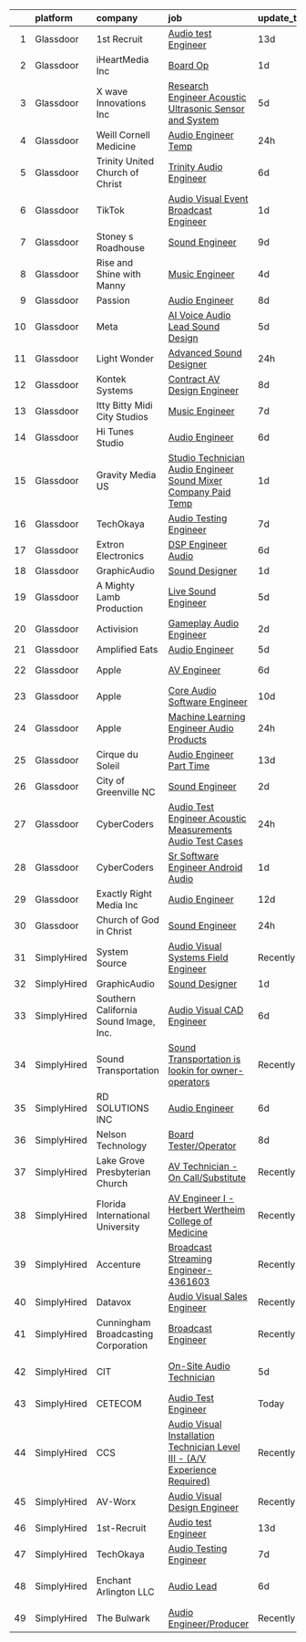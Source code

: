 

|    | platform    | company                               | job                                                                                                                                                                                                                                                                                                                                                                                                                                                                                                                                                                                                                                                                                                                                                                                                                                                                                                                                                                                                                                                                                                                                                                                                                                                                                                                                                                                                                                  | update_time   | location                   |
|---:|:------------|:--------------------------------------|:-------------------------------------------------------------------------------------------------------------------------------------------------------------------------------------------------------------------------------------------------------------------------------------------------------------------------------------------------------------------------------------------------------------------------------------------------------------------------------------------------------------------------------------------------------------------------------------------------------------------------------------------------------------------------------------------------------------------------------------------------------------------------------------------------------------------------------------------------------------------------------------------------------------------------------------------------------------------------------------------------------------------------------------------------------------------------------------------------------------------------------------------------------------------------------------------------------------------------------------------------------------------------------------------------------------------------------------------------------------------------------------------------------------------------------------|:--------------|:---------------------------|
|  1 | Glassdoor   | 1st Recruit                           | [Audio test Engineer](https://www.glassdoor.com/partner/jobListing.htm?pos=122&ao=1136043&s=58&guid=000001824394d9e7beb876c5b2d4bf3c&src=GD_JOB_AD&t=SR&vt=w&ea=1&cs=1_19f77cce&cb=1658991205174&jobListingId=1008005421277&jrtk=3-0-1g91p9mg8kbn3801-1g91p9mgnii18800-463444205765cbe2-)                                                                                                                                                                                                                                                                                                                                                                                                                                                                                                                                                                                                                                                                                                                                                                                                                                                                                                                                                                                                                                                                                                                                            | 13d           | Sunnyvale, CA              |
|  2 | Glassdoor   | iHeartMedia  Inc                      | [Board Op](https://www.glassdoor.com/partner/jobListing.htm?pos=130&ao=1136043&s=58&guid=000001824394d9e7beb876c5b2d4bf3c&src=GD_JOB_AD&t=SR&vt=w&cs=1_d00825a8&cb=1658991205175&jobListingId=1008030391014&jrtk=3-0-1g91p9mg8kbn3801-1g91p9mgnii18800-0561efce83d63098-)                                                                                                                                                                                                                                                                                                                                                                                                                                                                                                                                                                                                                                                                                                                                                                                                                                                                                                                                                                                                                                                                                                                                                            | 1d            | Houston, TX                |
|  3 | Glassdoor   | X wave Innovations  Inc               | [Research Engineer   Acoustic  Ultrasonic Sensor and System](https://www.glassdoor.com/partner/jobListing.htm?pos=101&ao=1110586&s=58&guid=000001824394d9e7beb876c5b2d4bf3c&src=GD_JOB_AD&t=SR&vt=w&ea=1&cs=1_f952443e&cb=1658991205170&jobListingId=1008023007042&cpc=D910AC0D9B8C6152&jrtk=3-0-1g91p9mg8kbn3801-1g91p9mgnii18800-b068819ec5f1cad6--6NYlbfkN0BHIfC1zsKGIu0R3teaIu8liT7fbRNLaQeDQfcPJweUK9FtGyWMTNeDd1zEHevLDgmM9c9hqUONlpUtFbzT3ZiffslUtdCCpni17USCT42k68T0TmuBcqqW_ER1NZ_FGkun9mKgyGM3HFgbFvRNtkEy-PMpUdrKQ3ogIZinEeQF0987CSResEQ2Dnmf8J09L8Yp_boLPAVFfhGk1olfzcz-aPLInXEMNdX7UiyKgD9V0zgC2_li2LKbw9lhcRFNncXkfL0qaCTgclsCO9IA1Tbxl_F0I2OjFzy_B2-cFfsPTbSHcZJKurwp2_KfE_1X3MeiPmLC7tDbNhREb7OmOG1EX9LzqFqiuTlWBkgu9f3shXEKqRSnxz2XizS_nlkK6INZYjyoZk49PghJCupPa6nsazvZj8Uh8-IuKvmV2obgJXFiS5rkpuXppRDpoMKoKL-wag7fh6IwFwyUDvegO1eD6lJcFiDVhRaTASvMwKCmtrKl372T9pC4YRKhr5voqhMJTiDvW2iV_q11WDiiA0_mhyn_PkrbQJ6H3nSmwrgh1NZ8GUiE4dUs)                                                                                                                                                                                                                                                                                                                                                                                                                                                                                | 5d            | Gaithersburg, MD           |
|  4 | Glassdoor   | Weill Cornell Medicine                | [Audio Engineer Temp](https://www.glassdoor.com/partner/jobListing.htm?pos=124&ao=1136043&s=58&guid=000001824394d9e7beb876c5b2d4bf3c&src=GD_JOB_AD&t=SR&vt=w&cs=1_d732a7d1&cb=1658991205174&jobListingId=1008034108318&jrtk=3-0-1g91p9mg8kbn3801-1g91p9mgnii18800-c1ea503fc97252ad-)                                                                                                                                                                                                                                                                                                                                                                                                                                                                                                                                                                                                                                                                                                                                                                                                                                                                                                                                                                                                                                                                                                                                                 | 24h           | New York, NY               |
|  5 | Glassdoor   | Trinity United Church of Christ       | [Trinity Audio Engineer](https://www.glassdoor.com/partner/jobListing.htm?pos=126&ao=1136043&s=58&guid=000001824394d9e7beb876c5b2d4bf3c&src=GD_JOB_AD&t=SR&vt=w&ea=1&cs=1_086676ba&cb=1658991205174&jobListingId=1008021524922&jrtk=3-0-1g91p9mg8kbn3801-1g91p9mgnii18800-1ce3090505ff387e-)                                                                                                                                                                                                                                                                                                                                                                                                                                                                                                                                                                                                                                                                                                                                                                                                                                                                                                                                                                                                                                                                                                                                         | 6d            | Chicago, IL                |
|  6 | Glassdoor   | TikTok                                | [Audio Visual Event Broadcast Engineer](https://www.glassdoor.com/partner/jobListing.htm?pos=128&ao=1136043&s=58&guid=000001824394d9e7beb876c5b2d4bf3c&src=GD_JOB_AD&t=SR&vt=w&cs=1_63d742dd&cb=1658991205175&jobListingId=1008032006428&jrtk=3-0-1g91p9mg8kbn3801-1g91p9mgnii18800-3b13a206955d49d6-)                                                                                                                                                                                                                                                                                                                                                                                                                                                                                                                                                                                                                                                                                                                                                                                                                                                                                                                                                                                                                                                                                                                               | 1d            | Los Angeles, CA            |
|  7 | Glassdoor   | Stoney s Roadhouse                    | [Sound Engineer](https://www.glassdoor.com/partner/jobListing.htm?pos=115&ao=1136043&s=58&guid=000001824394d9e7beb876c5b2d4bf3c&src=GD_JOB_AD&t=SR&vt=w&ea=1&cs=1_b611c734&cb=1658991205172&jobListingId=1008013572067&jrtk=3-0-1g91p9mg8kbn3801-1g91p9mgnii18800-9da6348aded33499-)                                                                                                                                                                                                                                                                                                                                                                                                                                                                                                                                                                                                                                                                                                                                                                                                                                                                                                                                                                                                                                                                                                                                                 | 9d            | Emmett, ID                 |
|  8 | Glassdoor   | Rise and Shine with Manny             | [Music Engineer](https://www.glassdoor.com/partner/jobListing.htm?pos=103&ao=1110586&s=58&guid=000001824394d9e7beb876c5b2d4bf3c&src=GD_JOB_AD&t=SR&vt=w&ea=1&cs=1_39932d45&cb=1658991205170&jobListingId=1008024935557&cpc=020BE1DDE5A95971&jrtk=3-0-1g91p9mg8kbn3801-1g91p9mgnii18800-7969abbaad5e119b--6NYlbfkN0DwDTMwIWFvcqyhDOox7GpvKG7FakCybxOqgTfDNvNVVkhd9bTlCJJG1E5Ki6DCdwhLwwcZl8mEaEVhZB8IUTE7ft3ao0eFkxgS-yyYpd-xfzcW2OjlKoLbwjKx3I4ChDVC0mrbdnDi23Zfhfdy34WdSaoJPmMvGWhiEn9r7JjVPkQv5WjuCKTh78W5KBrwGizmPaggR3aeJgAPpWXgWnusmHkMZ-FEh9Fsvs-fu27e6qyeeyXJnDvh1L1WDhTDKB-l914Tk5U8vMJzNV-kF77sV_63Q28NsLRDPdSpK8dKcN9T-q33qsIcDsPQPmOjhswkyjg7dI-xKgCkun8-8sWoJR9jIGkt68DUzHP0Xpujmdd-uXWMO82m8altubGflKNoJu9rQmkcH9hXbDPc6iD62t90XpzBbxXrgUhHJ7Si9vmxCaVkdSaaC4cQuZ2kshlRxnijn9FJM60fcBy-J4u5KJLZgVg43haRnu92SGGInbHC9kmuzpJ5o1MvHx8yt6dOvfyBQbxxPA%3D%3D)                                                                                                                                                                                                                                                                                                                                                                                                                                                                                                                                                                | 4d            | McAllen, TX                |
|  9 | Glassdoor   | Passion                               | [Audio Engineer](https://www.glassdoor.com/partner/jobListing.htm?pos=125&ao=1136043&s=58&guid=000001824394d9e7beb876c5b2d4bf3c&src=GD_JOB_AD&t=SR&vt=w&ea=1&cs=1_3b9f7b91&cb=1658991205174&jobListingId=1008015733975&jrtk=3-0-1g91p9mg8kbn3801-1g91p9mgnii18800-58ed1f78d4b135a7-)                                                                                                                                                                                                                                                                                                                                                                                                                                                                                                                                                                                                                                                                                                                                                                                                                                                                                                                                                                                                                                                                                                                                                 | 8d            | Atlanta, GA                |
| 10 | Glassdoor   | Meta                                  | [AI Voice   Audio Lead  Sound Design](https://www.glassdoor.com/partner/jobListing.htm?pos=106&ao=1110586&s=58&guid=000001824394d9e7beb876c5b2d4bf3c&src=GD_JOB_AD&t=SR&vt=w&cs=1_02b844cd&cb=1658991205170&jobListingId=1008023222000&cpc=84DBBAA61F05C438&jrtk=3-0-1g91p9mg8kbn3801-1g91p9mgnii18800-444fe9a2068c5797--6NYlbfkN0DYl4UJW4r1Vl7FEn6T9F-rD9lpC-0oMJVSiWjK_MGUd5ZxEn957iThda3zHpNlLYNwoNzCQdsopm8UXMSbELqs7hQaiUnItiTZzEEkE-PHNUfowHDZg6-MYjFC7Tp72VWJ8YeywO2Kg9Cbsh15ja9ebBywiF9xOUIs177SuIjrVQbepqhoRUqtozpJ5pEFATnBPy_srTzVuWa1mKaKOpAqzi9ZHY5NVEJMoDza3CleS7f9WjL5uNMVBsLqJ2mKkdX-aPDMhAzydl318YUOWDQaHwqbXE8OnCEo6JJevo0yMeSBwjkxYQ2h5n1s_1lAuCmmYygBpauwrBEM4zDo6YibcSWmEOXRGseP4HUWHndWmemUkeiAQgJgkNbHoiBMp5Nxb0Z1JZrgkpIZpuqcal6CRtp37fF4MMiY6YyQIU0tV6_Vis3frF3WQIvcyJruASCTDFVPJxvV-DnPR_fChj56ZPtXBzqpesPYJmCnaeu32C4sYFcW-dUL1z1FlhrKx6iHbcsAEF7z33WQKUW25CrtVnz2n0QIMhP94ePvMYa2923LCIXM3BIPER4LwNVo7UfB3fLU1hJPneYzxE_LFjhpGy9kNRqTgj54G-gRAyL8FR_GYjCQT8luiY3M8PMaJlofIfaVBPEi81kuUQSTxilRbc77Cc4duAhCyPHDV2bCjih7jwiOo1m9RKP_N6ML6Ec6f_e5Pouk-QKUvduNJIzaAs28vykXwAinlC6WZkBv9GD-3Ht9_05jwqLgCF1ifKVx6I5t90hzTVrTjRHtZHPAeqzYpL5pPr70OXgi4sJQloKUhIlXEymQN-Fxl0ffFOO5nxUltvodaFow1ovw9MWuQjptlWFjEBuwUD1uW32qohyrHfXaPqO0j3lKuMDM5UR4e5DInBtnhd0YymU4lV-li6qdLHr1YSPZj1pe7mwUjijQIFRe_0_4Tzo8c9Kr192FcKPt6hP4zoEeStkpu6eF27XyA7N7-qFVJNsy_5eN74giCo6tipHyKinmd0Q4dR4%3D)                              | 5d            | Menlo Park, CA             |
| 11 | Glassdoor   | Light   Wonder                        | [Advanced Sound Designer](https://www.glassdoor.com/partner/jobListing.htm?pos=123&ao=1136043&s=58&guid=000001824394d9e7beb876c5b2d4bf3c&src=GD_JOB_AD&t=SR&vt=w&ea=1&cs=1_e3c24711&cb=1658991205172&jobListingId=1008033515982&jrtk=3-0-1g91p9mg8kbn3801-1g91p9mgnii18800-f4541201029f9ba4-)                                                                                                                                                                                                                                                                                                                                                                                                                                                                                                                                                                                                                                                                                                                                                                                                                                                                                                                                                                                                                                                                                                                                        | 24h           | Las Vegas, NV              |
| 12 | Glassdoor   | Kontek Systems                        | [Contract AV Design Engineer](https://www.glassdoor.com/partner/jobListing.htm?pos=105&ao=1110586&s=58&guid=000001824394d9e7beb876c5b2d4bf3c&src=GD_JOB_AD&t=SR&vt=w&ea=1&cs=1_3f68f49f&cb=1658991205171&jobListingId=1008014886987&cpc=0FE1F5EA2BC84A01&jrtk=3-0-1g91p9mg8kbn3801-1g91p9mgnii18800-a546212c94420692--6NYlbfkN0CfuwjoGl7GPnww22KG_qH1VxV-pg5CMIAqmERtwLeL8ycF7ceNQdASQTPxp4jgWWs-M0t45tF99RZCP-Y69a4reENeISWqKk45DEqGx3JramItH2_VZp6X8Qyg9Tmz2oq7QvAbYeaYMFsouQnIxVpKHd7RjwBwsnf0ucVB8jFLm9A5fsBFqXubL2-APHTB7dMbyYjcLcNhE9kBzY3_an14zr7DK_zgI0W3SHQiHGFJTUQ8xxxqprVWQ-aVo5GCHmvcQ6px71fWD0lpmBg_C7YiO7_RjHleHLCOLKZPrUX1o07KIkmJR2K2cBAzKBEBPoidoU9AAJ1OjPMYdEd1NxJxnjD29UjV8HLJGQFqC6KJ9i8rPe3GkhaAPeQ-aGZiOmf2eKJ9ZpT_-H4MoDAMrfSHHbN_sNqApFM1ZRi7iyYyqxRGY_4acGL-0wEhC8KMnay4aIQuWloHBIrtN3MCt2LgFWq9thgdspfMIQj3Y8DlaTsi77wRrtKrV07pQcHMbLTJV9kNq1I_lg%3D%3D)                                                                                                                                                                                                                                                                                                                                                                                                                                                                                                                                                   | 8d            | Remote                     |
| 13 | Glassdoor   | Itty Bitty Midi City Studios          | [Music Engineer](https://www.glassdoor.com/partner/jobListing.htm?pos=129&ao=1136043&s=58&guid=000001824394d9e7beb876c5b2d4bf3c&src=GD_JOB_AD&t=SR&vt=w&ea=1&cs=1_35f4751d&cb=1658991205175&jobListingId=1008018272184&jrtk=3-0-1g91p9mg8kbn3801-1g91p9mgnii18800-1e408e6168bff345-)                                                                                                                                                                                                                                                                                                                                                                                                                                                                                                                                                                                                                                                                                                                                                                                                                                                                                                                                                                                                                                                                                                                                                 | 7d            | Riverton, NJ               |
| 14 | Glassdoor   | Hi Tunes Studio                       | [Audio Engineer](https://www.glassdoor.com/partner/jobListing.htm?pos=120&ao=1136043&s=58&guid=000001824394d9e7beb876c5b2d4bf3c&src=GD_JOB_AD&t=SR&vt=w&ea=1&cs=1_8038f459&cb=1658991205172&jobListingId=1008020037420&jrtk=3-0-1g91p9mg8kbn3801-1g91p9mgnii18800-bbfac0bdaaf11a9f-)                                                                                                                                                                                                                                                                                                                                                                                                                                                                                                                                                                                                                                                                                                                                                                                                                                                                                                                                                                                                                                                                                                                                                 | 6d            | Boca Raton, FL             |
| 15 | Glassdoor   | Gravity Media US                      | [Studio Technician  Audio Engineer Sound Mixer  Company Paid Temp ](https://www.glassdoor.com/partner/jobListing.htm?pos=104&ao=1110586&s=58&guid=000001824394d9e7beb876c5b2d4bf3c&src=GD_JOB_AD&t=SR&vt=w&ea=1&cs=1_21c7eb07&cb=1658991205170&jobListingId=1008031232359&cpc=F4EED0218A761C36&jrtk=3-0-1g91p9mg8kbn3801-1g91p9mgnii18800-236f0c150f969786--6NYlbfkN0ChIOEtAdkq0gsU7ovK3FX6Mb5c6rAqSUbIp53sxcdWAzu0O92Lr0SfAdapNscoBMG2a9-EwCnBCWpMAVMdCtthjPLKmC4Tzpqp02FJnb1vx75fEUEpRTif_bKI59cNQY4hgI9ToCJy8AkvWZD8jPjSplC9sFuMDzXXz6jNDsvcnxN-6TU63TvlCHIwRBaZNzEMwtQKS9n15DF5xHy38nGwi02HGen3bWtq1G_Z8bI55WIOf6ye6Wdl5Rdv6kGz_i4pqxiuDXkEkjzXiTquyhvLL_ERLV3137MbzoyA5B-0oCqcTm2C6qu_5N7r_56Uls09QEoyDbSBbkslYFWMO3eMna7SPHi1N0vOlvmhBS-azD_HWUn7cQDdXo1RAZ0bz-ciyMEoowulb5ydS0v-IaqolgUmabItdFuex_kxGnFAzqXsUjRzSDsOlnAa45K-HlcrkHtpozS0ZRfTnYqBfb7J_fswbxH-aslBjA8V6WkPAJeUuyuf7Hgudj_Tv9Pnn0E%3D)                                                                                                                                                                                                                                                                                                                                                                                                                                                                                                                           | 1d            | New York, NY               |
| 16 | Glassdoor   | TechOkaya                             | [Audio Testing Engineer](https://www.glassdoor.com/partner/jobListing.htm?pos=113&ao=1136043&s=58&guid=000001824394d9e7beb876c5b2d4bf3c&src=GD_JOB_AD&t=SR&vt=w&ea=1&cs=1_c2a7ac54&cb=1658991205171&jobListingId=1008017437459&jrtk=3-0-1g91p9mg8kbn3801-1g91p9mgnii18800-eac9dad86f17a484-)                                                                                                                                                                                                                                                                                                                                                                                                                                                                                                                                                                                                                                                                                                                                                                                                                                                                                                                                                                                                                                                                                                                                         | 7d            | Sunnyvale, CA              |
| 17 | Glassdoor   | Extron Electronics                    | [DSP Engineer Audio](https://www.glassdoor.com/partner/jobListing.htm?pos=102&ao=1110586&s=58&guid=000001824394d9e7beb876c5b2d4bf3c&src=GD_JOB_AD&t=SR&vt=w&ea=1&cs=1_0e2180f9&cb=1658991205170&jobListingId=1008021175940&cpc=F9A77EB4FA44235E&jrtk=3-0-1g91p9mg8kbn3801-1g91p9mgnii18800-337ab0c0dae252cd--6NYlbfkN0AUt3IldPz8DMSeZn7LXGlOreNDrQisOFkBzwbGjNUStM2DKElQXzNAiHdJWU3HXHAGsNZOvNfraC9qQsIarMFiMDH12aXQzHSaQ8_5MrXS1TPMhWNELKyjK-d7YAEampf4xjYoDKk0hhjhOQ0YW-Jf4sv-tioJwEEetM4KBdPnwSrm41RiwRCxwx4Q1z6bOXNVwnoe6v3-Ca8DnL5oORAcbye4ftHz9OfPg3OTXicOQ-4d635vlVQzgBYLmKwrzXEClXzrbGz7zzZj6A7j_l8B5wOBuABeNZbAmwfz-qHpUgL_dzUu8UIayZNC5M3m_MAOz3_ckYk-gmKpcLlFgMKrddg0izvJAxZ21B3N5x3U66GqnY52PcLc9u81zJ9R7CBtfBit4uvmPn_weAVQBVyb8v_msONrojAyz_00W7fHPI4CgRZ8gdRkAVvwSU1US9Irv3BfUImHTwh_YPGqH2sw7vh7PS5uxkk6RtV_AfQoZkW6zGThpUJiLlzTvd_HFniFdaGAnrJNyg%3D%3D)                                                                                                                                                                                                                                                                                                                                                                                                                                                                                                                                                            | 6d            | Raleigh, NC                |
| 18 | Glassdoor   | GraphicAudio                          | [Sound Designer](https://www.glassdoor.com/partner/jobListing.htm?pos=117&ao=1136043&s=58&guid=000001824394d9e7beb876c5b2d4bf3c&src=GD_JOB_AD&t=SR&vt=w&ea=1&cs=1_b5191317&cb=1658991205172&jobListingId=1008030924967&jrtk=3-0-1g91p9mg8kbn3801-1g91p9mgnii18800-11eab6568f6cedab-)                                                                                                                                                                                                                                                                                                                                                                                                                                                                                                                                                                                                                                                                                                                                                                                                                                                                                                                                                                                                                                                                                                                                                 | 1d            | Remote                     |
| 19 | Glassdoor   | A Mighty Lamb Production              | [Live Sound Engineer](https://www.glassdoor.com/partner/jobListing.htm?pos=112&ao=1136043&s=58&guid=000001824394d9e7beb876c5b2d4bf3c&src=GD_JOB_AD&t=SR&vt=w&ea=1&cs=1_3b23e016&cb=1658991205171&jobListingId=1008023275109&jrtk=3-0-1g91p9mg8kbn3801-1g91p9mgnii18800-c0b291403f18d7e9-)                                                                                                                                                                                                                                                                                                                                                                                                                                                                                                                                                                                                                                                                                                                                                                                                                                                                                                                                                                                                                                                                                                                                            | 5d            | Nashville, TN              |
| 20 | Glassdoor   | Activision                            | [Gameplay Audio Engineer](https://www.glassdoor.com/partner/jobListing.htm?pos=118&ao=1136043&s=58&guid=000001824394d9e7beb876c5b2d4bf3c&src=GD_JOB_AD&t=SR&vt=w&cs=1_1af35b5d&cb=1658991205172&jobListingId=1008028741708&jrtk=3-0-1g91p9mg8kbn3801-1g91p9mgnii18800-4933dff44d5a629c-)                                                                                                                                                                                                                                                                                                                                                                                                                                                                                                                                                                                                                                                                                                                                                                                                                                                                                                                                                                                                                                                                                                                                             | 2d            | Woodland Hills, CA         |
| 21 | Glassdoor   | Amplified Eats                        | [Audio Engineer](https://www.glassdoor.com/partner/jobListing.htm?pos=119&ao=1136043&s=58&guid=000001824394d9e7beb876c5b2d4bf3c&src=GD_JOB_AD&t=SR&vt=w&ea=1&cs=1_4771c3e6&cb=1658991205172&jobListingId=1008024066343&jrtk=3-0-1g91p9mg8kbn3801-1g91p9mgnii18800-2c31e7139597bb52-)                                                                                                                                                                                                                                                                                                                                                                                                                                                                                                                                                                                                                                                                                                                                                                                                                                                                                                                                                                                                                                                                                                                                                 | 5d            | Dallas, TX                 |
| 22 | Glassdoor   | Apple                                 | [AV Engineer](https://www.glassdoor.com/partner/jobListing.htm?pos=108&ao=1110586&s=58&guid=000001824394d9e7beb876c5b2d4bf3c&src=GD_JOB_AD&t=SR&vt=w&cs=1_cb6f52e8&cb=1658991205171&jobListingId=1008019302500&cpc=AC285F3A3ECA6BB0&jrtk=3-0-1g91p9mg8kbn3801-1g91p9mgnii18800-3536138c47a3af45--6NYlbfkN0BvKrLyj5gPmtZO9T8euul8TCxuuKNOtzRJOomxnwSEodTz2Bc-sPZlFpP0h5lDivqxI-fK3-TlM2d2NxbYzXrISUOO51adM8tR7S16T4-o6xp5C69GDmo1jQK3XTAHIECzea6A9N-63PN2l8ezoGldBBcClgVny3GMqf-J4g_eFXqV0EXwr6JBk_rtQpsR0CDm_Xn6qfgPsgMlX4DLQWCjhgr2bg2vELS8iIm6dwqCLxCvdRdui29VnfNJXyFCN7UvCKGeFIBlYdmVf9_aLC1se41qYgAO4hH8sMWq-sQe_fIlyzd2KNyFdIB16P05oVAY_hRzggEESonrVBlQ3lOGXrpkARxwJEE6UP7ck_8Hs0pBnTzdivyhEVFUHsf7VrmM7rbqZKDhsTRBwHxqjLdSOueFWb93paDkRiW_0J-Bjj_S4nRJmdn70lRAW3h2kn62Pibi4CtwsxinyJbW7B1FRLsQpQvgup3PmhyMRQbFwXjitsc9gbmWHoMsbsQPsMVCLou-A-0WTVnBh10uwT7kQWTq-EJ4hhsQltAo6EMsVbNVdVjPIG24SjMNoulemq2A_2_jGCmBBBvGr1ndm-av2iiwwaagKyWnxIqGnVEqU4v7Y0yBuRlnFRm8CxAKuxt5spNJMLwukdaB9c_Atli1KW-WDaLPxhjgRqbpC4xjF0E6nwAuKqyY0Y420Rf5d8CA5fmc_Xv-wmZvsbXSdghPmP3D2DBB5935-Lyj8dBwLCNEmXq0OEdyTO2exEZjHjZh0A_MpUzGlYiB70BjP2zMuBr0kUzcFAj79bT-JvXjicKjX9XUXrjKc9Os8GDOMX2j5FKWCS4B8B6E3TjfOqjzq6UoKt4WdRtTx3BumrbqVXJhxPCGE3W0vyM2yaEqOlF14uPJLVRNoF1548W5CT5IXdOq0i1B6SEfJsXxd3C-N6_FAfylbp34)                                                                                                                                    | 6d            | New York, NY               |
| 23 | Glassdoor   | Apple                                 | [Core Audio Software Engineer](https://www.glassdoor.com/partner/jobListing.htm?pos=109&ao=1110586&s=58&guid=000001824394d9e7beb876c5b2d4bf3c&src=GD_JOB_AD&t=SR&vt=w&cs=1_ab0d1c68&cb=1658991205171&jobListingId=1008010117633&cpc=3BA4CE39D5B5DEF5&jrtk=3-0-1g91p9mg8kbn3801-1g91p9mgnii18800-ced040b886f772b0--6NYlbfkN0BvKrLyj5gPmtZO9T8euul8TCxuuKNOtzRJOomxnwSEodTz2Bc-sPZl29JElYHfcoSRKsq68AVNiDcyVnK-LGYxcX0LBFdzR0aUDa4ZGNmWzNY0pY1aoSXDuA4k22fhhx50WxVe1GGX0knDpSWmYrI8apzLOaDvcxRqhxcxlaAWaeNbiWRinHo_5HPyfl98ou7MCzjoEfCprzeZZhstSSZGwtf4Y5X7xhCM6zf9Yz06pFBoT9rNxDay-ex_9P176ADUPBInKtEnVEmP39mhp3Iwec5JHDJnUfbFdptnpJgze3iXgwN9nnN4Tu8plBlUxJUPWDNPolP7Xg6VMVzQ03f59j8XXGwzleJggG0R2pCEA5HObSz73FNVxG99d0y8IakxEEtjgiMjDqENpa5q9kyR9rgf0eIrc1V6RVpwqSn-7qs7c8LurlmOylEl5s4tjfXinfTMBVBqcLoXGPC8yQgHDWICDmyXamgxgSsfqaxpsRbwi9NDY7ZyrhovaJhkFcGC2Iw3ys4XmRUrsk0St8_WHydtyIGKHxryYEEC21HkKZRh3bAyjiEyTHr5PT9ieZ-2RzDlOIEaf-6l77OIGN2GopyHF39xIyjzuoQZ9drf-DWYzfVLY3TID_nvRI9x_YvS8GfaMdtBV4Taa3o5IHeqTRJKjZgbi4HeNfkrRZlUHwgPtWHd4W-uPgza21ZbPf_oak1GZnf0ko4-mfMH9Ts8TGCnFzs_PT4G1U6XuXH6jYrLXKBsP0lDWrcACH5BmhbGJOt1jpv-L6VwFbbXFxtfvUs8mEW96_YEjboDGXc8FdbJyS08B-yIKpveqyqNmsXBhvTZZdRnjB2EPtVkC9Wk3WsE7qTsMnFbqSrg2E-2tSTLfN1jIY-rTyy17XFG74Aj5coJXNfZgkRnxTEJdw1h5uns-24pNxvBXxvq1QtxjvPJhOlTgONxQJ-9jmN6JCJwx6L9xDiAGw%3D%3D)                                                                                       | 10d           | Culver City, CA            |
| 24 | Glassdoor   | Apple                                 | [Machine Learning Engineer  Audio Products](https://www.glassdoor.com/partner/jobListing.htm?pos=107&ao=1110586&s=58&guid=000001824394d9e7beb876c5b2d4bf3c&src=GD_JOB_AD&t=SR&vt=w&cs=1_3b860b4a&cb=1658991205170&jobListingId=1008032497230&cpc=32EE424DE2B657EB&jrtk=3-0-1g91p9mg8kbn3801-1g91p9mgnii18800-2233220038d1d842--6NYlbfkN0BvKrLyj5gPmtZO9T8euul8TCxuuKNOtzRJOomxnwSEodTz2Bc-sPZl8WPllYOnI2jMOUC5unZTn1X2Ml_o7yeoma_00Ty-rqNS7fUgPCpb3cL61x2yRpuG-9qblstdrin2xKRXHsl_ACE1WmxcruYDX0jrMBDGKb_N8QaO8-ChzG1km9AyTHEEGMNY7S4g8k8sk4lUyK5r5XdMBnpGcaPkzU1mGcG0fIy5eBbcialhiTu3HEXaQClVv2zMSRidhLUNYeztbn3fZ69gejS8wnRdJ31VE5ShMehJeqL_x8-p1P9phbN29SHAcdCyU7JrxStslTmWrATaYQWZwGQDnQjHJjVkH3Kr-vRaYnbdxSlTyx3RoHA-nG2KpZ67Y90c3UmYKC7ftvKVMzsZQdRWcMPKn5f2lBreg0cMKZww0c3gzZIiC82lLZddGmd73u1w2b-89Fkn2zTGd2pxkzfgvXpC6nDTmRtlNmzBFQf7kZrD_OJ40Io-2yiTbsguixLT7SaQ9bY3DoBu56gpzI9mPaA_dqaz5i78NzpgKVxOz51ZokKi-iIGuiYmHtT9ZV-xGCSqKUXnQ6S3tjp_KA0ox1wBm4umRX0VRw89SrZzBdErKqhhSp3UE9yDSDZwfdSnatc2pKxZhmoSi1N2qsDa5ldyZAPiuyW8FKYIJvV5pr0mK9-nmGMeb6EKWYLwIYx9y-nXmUJAjM6JGlsoWs73nwQ_I5e3w-7Ay_Q5TXc_0WXbJh4iAXe0psa72F2AKc4-zFWtiVk4WDaDL54gpLWn4gqtQYXpnnQkL2MsJSgWF2v7-N3QAiZVaoOMNP2PZFhK1xhq7Bjw03BipKWZdmJh_Djw0ddub_t8naLvVfiaUpwCVeTMltAgzoGEz0YFc1D0quO-O9wGe-LWYvxX0BW-vJCMWTxX8NFtmSm22VFGUns-9bGcXIlZcAFOwuakyskKGERCNV_X4J6juGnii2YedZRcP7Lv3ntGcLJ59OzGXp3WtA%3D%3D)                                          | 24h           | San Diego, CA              |
| 25 | Glassdoor   | Cirque du Soleil                      | [Audio Engineer  Part Time ](https://www.glassdoor.com/partner/jobListing.htm?pos=121&ao=1136043&s=58&guid=000001824394d9e7beb876c5b2d4bf3c&src=GD_JOB_AD&t=SR&vt=w&cs=1_a0dc4358&cb=1658991205172&jobListingId=1008006502771&jrtk=3-0-1g91p9mg8kbn3801-1g91p9mgnii18800-ab4ced61851abd99-)                                                                                                                                                                                                                                                                                                                                                                                                                                                                                                                                                                                                                                                                                                                                                                                                                                                                                                                                                                                                                                                                                                                                          | 13d           | Boston, MA                 |
| 26 | Glassdoor   | City of Greenville  NC                | [Sound Engineer](https://www.glassdoor.com/partner/jobListing.htm?pos=116&ao=1136043&s=58&guid=000001824394d9e7beb876c5b2d4bf3c&src=GD_JOB_AD&t=SR&vt=w&cs=1_840ad353&cb=1658991205172&jobListingId=1008028640716&jrtk=3-0-1g91p9mg8kbn3801-1g91p9mgnii18800-1da3809a5b43cac9-)                                                                                                                                                                                                                                                                                                                                                                                                                                                                                                                                                                                                                                                                                                                                                                                                                                                                                                                                                                                                                                                                                                                                                      | 2d            | Greenville, NC             |
| 27 | Glassdoor   | CyberCoders                           | [Audio Test Engineer  Acoustic Measurements Audio Test Cases](https://www.glassdoor.com/partner/jobListing.htm?pos=110&ao=1110586&s=58&guid=000001824394d9e7beb876c5b2d4bf3c&src=GD_JOB_AD&t=SR&vt=w&ea=1&cs=1_b12f415e&cb=1658991205171&jobListingId=1008033321540&cpc=F41FEAB56D215062&jrtk=3-0-1g91p9mg8kbn3801-1g91p9mgnii18800-eff8920640ed4b2a--6NYlbfkN0CpFJQzrgRR8WqXWK1qKKEqALWJw739KlKqr2H-MSI4eoBlI4EFrmor2FYZMP3muM3zfzcnN-JvHj7LTCQZC5vYVfsn4z6aU4MeZpa0MZACZI8bt2pQsz_RzuLoElRrCY6vqb0WM51Y56QS2PXK23toj2WU7UiHUGQF--wfmXmnABd2wEw0LPz2vBFGyWDutxLHcvf3keGO8hbKtey9V6sR6CD1Vj1LP3I9pREHIVitW4sWb1ClSDg4xn2fG9t2mgYdmqt9nvVkmpbOoa2PMWI2aDxxgJ9kce9TfTOsihXAUYr19P8qS-v4PFOm-h1O6Nk45WyPBolKkmfUElzbsTJul1fZeM5h2m7kjeL-5m-9IhgAfaf4nQbNO12_dZYmxNh2ok7EV6c_xvjBEyH2sRPisuYd5ocx4ESAg4a_Ja3H7MY-i1_1gvUS_JiEElNVDThMlqn8RfMyryayKE5YZ8r_LA0V82o1DP-EN_pEjspYDTf5qD_r_mYmJuQvEQT_h_gdgwaINackjUkW05aNzAgYOdj2VHkcz0HthqdYiZkUIPW3TMfWPZ3JLyby4jPoT7F0kJ69scdHqR-8I5YxWitFsK2zK6ix_O7MlogWrz6I0vr634D8-G9DCdpggAM04CPII8XldOja6N93fPjQON9qqeK6JMJfKHfWJArmvstKYm-kJjc2vKVYcHeCToM6CVr_Fn8ZQ2bfsPIZQ7g77P9w-Mt1loKlKKk3YO4wqsC-JjM4UjmbpKCUnZsr3MagfFsFMsSWLUNW4mSJ_eHsVKZvK5wpM-ttVRNgcuZjTulo9sAPNIxLJ8BqzCKfRN0ha-8A1behLK-ElYHgBe7DKrS9BVPAgqWvloZdprbfuP0eV__YWYEFchlUFkx_4CX69T68hEJZCvNyoZ_uVBOlgpwIOPOI8KmL1lNCxa2tsxw0BbyguKSpVMd-CsfSF_HUGnOAt7gB-mtwOqNVuFjDQnLOTkEJAM8lSVYOI5fGtDPAXP3QxCky6w5JXBSXWlUrV-E%3D) | 24h           | Los Angeles, CA            |
| 28 | Glassdoor   | CyberCoders                           | [Sr  Software Engineer   Android Audio](https://www.glassdoor.com/partner/jobListing.htm?pos=111&ao=1110586&s=58&guid=000001824394d9e7beb876c5b2d4bf3c&src=GD_JOB_AD&t=SR&vt=w&ea=1&cs=1_0f9a8147&cb=1658991205171&jobListingId=1008031372206&cpc=AC285F3A3ECA6BB0&jrtk=3-0-1g91p9mg8kbn3801-1g91p9mgnii18800-7b1f09c30120f7d1--6NYlbfkN0CpFJQzrgRR8WqXWK1qKKEqALWJw739KlKqr2H-MSI4eoBlI4EFrmor2FYZMP3muM007RrdafLUGIHsKgXhtU7HscedX8ggTr98qVTlx9jzy59BRba50st65duFyB0ZVhsvMJKCkCful77D3E7j0xL3bKUm4I_wx-m2UQ6tDQ6D4p-EdjJbOe6H9OyxZCkqlz9eGiNsOVsEOqzYZAfAEdUAHFCJxMr4lNVSurJDaTVfMjC3BP89xndbUKFEsHMN1HrUVQWgL2dy0jgGfZ_ecXw5ogf0vAq-ayB9OGsLbmZ6abZhuQ1VOfjPR52GVgBXXd8ghzzXDq8XHeiLHTI3lK3Z6QJ6Dp7V0eGEYPEvcXUBnZ-nDXpiUGD-y13QdxCOAQ4KvOmLVoT_wWo7S_LHy8Rn956xc1FwS8YZM222c77cPidlJC28FCetyRropTOruahCtarUznUPypC2J690XGvQBKH3GhWbrHNTVEzdQ46TyFuSlk-vE3mhEY2ekdv2_8BvcneD8jT3i7lv0F0qkeZWcsULmuJUHu2EdPaww_ogAMjkMEopA0zxt5-H3n3UrC7qty6bL7ey7dsMsbj5_rp6acAsATvAgg1LehpAWt2jzRiXqBGVzqIs0pD1sCXOV7QPpkBILnoqwcUrHyMMeswEZLFvb_PM3X6ErG_KU-eev6ytzV8x_5bYnHI-cGLYCeMSULUaZvOE4OSh3p3WVD_WjunGWjTzyioK7nO5yGRzoV5klurQVzL-A8xBkyt0qZ0UgvvBxYtARM35AD4j2avHKuyRaYoti-7NEJWqXpNGWLEEMrRNYfIp4gSA7W-PnkXAzZo30qYblG2pqeg6oR-Vb-AnksJUU208mhC3XqOEMRBk33fKSUTrIPGhcIVR4p5uIdrXPCtTBqnk_hTvH5Tjg-EMDD86t_b_NG_nCKfGNVFCpBncKW5cXWnLcJqRqNC6ja9ZVrQH-bcGlbEDubSE4nNIwngWAJ4%3D)                                                       | 1d            | Encinitas, CA              |
| 29 | Glassdoor   | Exactly Right Media  Inc              | [Audio Engineer](https://www.glassdoor.com/partner/jobListing.htm?pos=114&ao=1136043&s=58&guid=000001824394d9e7beb876c5b2d4bf3c&src=GD_JOB_AD&t=SR&vt=w&ea=1&cs=1_985f63e4&cb=1658991205171&jobListingId=1008007779281&jrtk=3-0-1g91p9mg8kbn3801-1g91p9mgnii18800-4a289f9400f6aff6-)                                                                                                                                                                                                                                                                                                                                                                                                                                                                                                                                                                                                                                                                                                                                                                                                                                                                                                                                                                                                                                                                                                                                                 | 12d           | Los Angeles, CA            |
| 30 | Glassdoor   | Church of God in Christ               | [Sound Engineer](https://www.glassdoor.com/partner/jobListing.htm?pos=127&ao=1136043&s=58&guid=000001824394d9e7beb876c5b2d4bf3c&src=GD_JOB_AD&t=SR&vt=w&ea=1&cs=1_d904a810&cb=1658991205174&jobListingId=1008034088041&jrtk=3-0-1g91p9mg8kbn3801-1g91p9mgnii18800-e56448383489d513-)                                                                                                                                                                                                                                                                                                                                                                                                                                                                                                                                                                                                                                                                                                                                                                                                                                                                                                                                                                                                                                                                                                                                                 | 24h           | Detroit, MI                |
| 31 | SimplyHired | System Source                         | [Audio Visual Systems Field Engineer](https://www.simplyhired.com/job/xVBqUv_Jb7WJWKXZWvKMDvPPRs-yjpNF3jAs9pIqje1SIoBa9tk9Yw?q=audio+engineer)                                                                                                                                                                                                                                                                                                                                                                                                                                                                                                                                                                                                                                                                                                                                                                                                                                                                                                                                                                                                                                                                                                                                                                                                                                                                                       | Recently      | Hunt Valley, MD            |
| 32 | SimplyHired | GraphicAudio                          | [Sound Designer](https://www.simplyhired.com/job/tpxG3u0VMzCKteQYdKolpCqGoSBv-BSP6-ugLnAgXYs5lOtcbAckwg?q=audio+engineer)                                                                                                                                                                                                                                                                                                                                                                                                                                                                                                                                                                                                                                                                                                                                                                                                                                                                                                                                                                                                                                                                                                                                                                                                                                                                                                            | 1d            | Remote                     |
| 33 | SimplyHired | Southern California Sound Image, Inc. | [Audio Visual CAD Engineer](https://www.simplyhired.com/job/UaxcRdhRGdmOAGiWb_wO0UELY0KdUzOFo6vjNi4JxF33Kiep0exO7Q?q=audio+engineer)                                                                                                                                                                                                                                                                                                                                                                                                                                                                                                                                                                                                                                                                                                                                                                                                                                                                                                                                                                                                                                                                                                                                                                                                                                                                                                 | 6d            | Escondido, CA              |
| 34 | SimplyHired | Sound Transportation                  | [Sound Transportation is lookin for owner-operators](https://www.simplyhired.com/job/P-jRAjJWN7mDFo2b9zeqMNVkQ-_cR7N9WZW_EqLpu38catY8tKS_8w?q=audio+engineer)                                                                                                                                                                                                                                                                                                                                                                                                                                                                                                                                                                                                                                                                                                                                                                                                                                                                                                                                                                                                                                                                                                                                                                                                                                                                        | Recently      | Indiana                    |
| 35 | SimplyHired | RD SOLUTIONS INC                      | [Audio Engineer](https://www.simplyhired.com/job/bfVd97HAYnBttl-aTYJvi_nfGHZj2HgG9cbr8170BdZCR9gINMxNkA?q=audio+engineer)                                                                                                                                                                                                                                                                                                                                                                                                                                                                                                                                                                                                                                                                                                                                                                                                                                                                                                                                                                                                                                                                                                                                                                                                                                                                                                            | 6d            | Sunnyvale, CA              |
| 36 | SimplyHired | Nelson Technology                     | [Board Tester/Operator](https://www.simplyhired.com/job/Q9FgOGlMkAdIezAKaijdJftopFdOkQf2ibPTYFHWu-4T6cD-YgB2Qw?q=audio+engineer)                                                                                                                                                                                                                                                                                                                                                                                                                                                                                                                                                                                                                                                                                                                                                                                                                                                                                                                                                                                                                                                                                                                                                                                                                                                                                                     | 8d            | San Jose, CA               |
| 37 | SimplyHired | Lake Grove Presbyterian Church        | [AV Technician - On Call/Substitute](https://www.simplyhired.com/job/tb9Lp_96v5nuqnhe0ZYtbeKN6hRlb-jVRHz1dLdsFAKeVM_Axvfv9Q?q=audio+engineer)                                                                                                                                                                                                                                                                                                                                                                                                                                                                                                                                                                                                                                                                                                                                                                                                                                                                                                                                                                                                                                                                                                                                                                                                                                                                                        | Recently      | Lake Oswego, OR            |
| 38 | SimplyHired | Florida International University      | [AV Engineer I - Herbert Wertheim College of Medicine](https://www.simplyhired.com/job/ZMp2PcLMGaB6uWOEKq56Pfqe6T8ghKdtQsrJu4lybS5sGF1Rc6KCjw?q=audio+engineer)                                                                                                                                                                                                                                                                                                                                                                                                                                                                                                                                                                                                                                                                                                                                                                                                                                                                                                                                                                                                                                                                                                                                                                                                                                                                      | Recently      | Miami, FL                  |
| 39 | SimplyHired | Accenture                             | [Broadcast Streaming Engineer- 4361603](https://www.simplyhired.com/job/BISQKdrD6Qz-j3WLQByoTj-0OACuU0oBliYxGaJ_ZGKONDthu0wfJA?q=audio+engineer)                                                                                                                                                                                                                                                                                                                                                                                                                                                                                                                                                                                                                                                                                                                                                                                                                                                                                                                                                                                                                                                                                                                                                                                                                                                                                     | Recently      | San Jose, CA +34 locations |
| 40 | SimplyHired | Datavox                               | [Audio Visual Sales Engineer](https://www.simplyhired.com/job/cVEd-_qo6mmYlTFlou5wkgk2fjPxw0ZPy4nrfphR8WyZnUEIsrCDrQ?q=audio+engineer)                                                                                                                                                                                                                                                                                                                                                                                                                                                                                                                                                                                                                                                                                                                                                                                                                                                                                                                                                                                                                                                                                                                                                                                                                                                                                               | Recently      | Houston, TX                |
| 41 | SimplyHired | Cunningham Broadcasting Corporation   | [Broadcast Engineer](https://www.simplyhired.com/job/JieQNbx6PaS0O72d7ychTJ5jsGsflKZYvOobHB_YWy02noFYBdL1Mg?q=audio+engineer)                                                                                                                                                                                                                                                                                                                                                                                                                                                                                                                                                                                                                                                                                                                                                                                                                                                                                                                                                                                                                                                                                                                                                                                                                                                                                                        | Recently      | Birmingham, AL             |
| 42 | SimplyHired | CIT                                   | [On-Site Audio Technician](https://www.simplyhired.com/job/KZeRRZynGJOvj75-e-NkHl6XYpWX0C-qahtytU7mai2iMAo7-08Tzw?q=audio+engineer)                                                                                                                                                                                                                                                                                                                                                                                                                                                                                                                                                                                                                                                                                                                                                                                                                                                                                                                                                                                                                                                                                                                                                                                                                                                                                                  | 5d            | Oakland, CA +3 locations   |
| 43 | SimplyHired | CETECOM                               | [Audio Test Engineer](https://www.simplyhired.com/job/XEfiodXjr7_ouh2vZFAdODUjN_S79v8W9jVaCO82zyMNioTzLqq4Zg?q=audio+engineer)                                                                                                                                                                                                                                                                                                                                                                                                                                                                                                                                                                                                                                                                                                                                                                                                                                                                                                                                                                                                                                                                                                                                                                                                                                                                                                       | Today         | Milpitas, CA               |
| 44 | SimplyHired | CCS                                   | [Audio Visual Installation Technician Level III - (A/V Experience Required)](https://www.simplyhired.com/job/waqESlwFupiqOwUFoVwqrzFGhcEqX7OFUelVhqJhv0SME97NP5XonQ?q=audio+engineer)                                                                                                                                                                                                                                                                                                                                                                                                                                                                                                                                                                                                                                                                                                                                                                                                                                                                                                                                                                                                                                                                                                                                                                                                                                                | Recently      | Denver, CO                 |
| 45 | SimplyHired | AV-Worx                               | [Audio Visual Design Engineer](https://www.simplyhired.com/job/osU1oFxAsG5nvpwq7Vu3VOvR8jX95-ApjoBOYtmfshydI0kaUq_3gw?q=audio+engineer)                                                                                                                                                                                                                                                                                                                                                                                                                                                                                                                                                                                                                                                                                                                                                                                                                                                                                                                                                                                                                                                                                                                                                                                                                                                                                              | Recently      | West Palm Beach, FL        |
| 46 | SimplyHired | 1st-Recruit                           | [Audio test Engineer](https://www.simplyhired.com/job/Le-SJU4_oVVHQbR_47bdb1J4wKMD_DoU3Zdb0F4_poszkGsC7V771w?q=audio+engineer)                                                                                                                                                                                                                                                                                                                                                                                                                                                                                                                                                                                                                                                                                                                                                                                                                                                                                                                                                                                                                                                                                                                                                                                                                                                                                                       | 13d           | Sunnyvale, CA              |
| 47 | SimplyHired | TechOkaya                             | [Audio Testing Engineer](https://www.simplyhired.com/job/cvemhR1QvPcHaD8LqCIPxVl7k8mh4pdIk0EN9R0FvM52U5E3h-D6HA?q=audio+engineer)                                                                                                                                                                                                                                                                                                                                                                                                                                                                                                                                                                                                                                                                                                                                                                                                                                                                                                                                                                                                                                                                                                                                                                                                                                                                                                    | 7d            | Sunnyvale, CA              |
| 48 | SimplyHired | Enchant Arlington LLC                 | [Audio Lead](https://www.simplyhired.com/job/_d_3otB007xPJV4q_g0fi0bYxBUoPZbEcPqSMDaxOuiYLRGLAW-W5Q?q=audio+engineer)                                                                                                                                                                                                                                                                                                                                                                                                                                                                                                                                                                                                                                                                                                                                                                                                                                                                                                                                                                                                                                                                                                                                                                                                                                                                                                                | 6d            | San Jose, CA +7 locations  |
| 49 | SimplyHired | The Bulwark                           | [Audio Engineer/Producer](https://www.simplyhired.com/job/n_62sdMl_VyX80lOQG59KPB-afVH60nnAEc0ODDMsv6ZadDCgjjCcg?q=audio+engineer)                                                                                                                                                                                                                                                                                                                                                                                                                                                                                                                                                                                                                                                                                                                                                                                                                                                                                                                                                                                                                                                                                                                                                                                                                                                                                                   | Recently      | Remote                     |